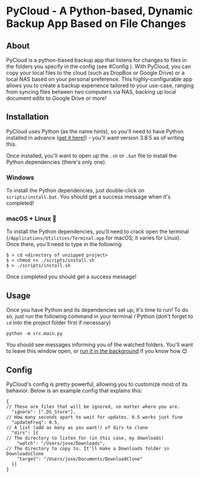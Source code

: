 # PyCloud - A Python-based, Dynamic Backup App Based on File Changes

## About

PyCloud is a python-based backup app that listens for changes to files in the folders you specify in the config (see #Config ). With PyCloud, you can copy your local files to the cloud (such as DropBox or Google Drive) or a local NAS based on your personal preference. This highly-configurable app allows you to create a backup experience tailored to your use-case, ranging from syncing files between two computers via NAS, backing up local document edits to Google Drive or more!

## Installation

PyCloud uses Python (as the name hints), so you'll need to have Python installed in advance ([get it here!](https://www.python.org/downloads/)) - you'll want version 3.8.5 as of writing this.

Once installed, you'll want to open up the `.sh` or `.bat` file to install the Python dependencies (there's only one).

### Windows
To install the Python dependencies, just double-click on `scripts/install.bat`. You should get a success message when it's completed!

### macOS + Linux 🐧
To install the Python dependencies, you'll need to crack open the terminal (`/Applications/Utilities/Terminal.app` for macOS; it varies for Linux). Once there, you'll need to type in the following:

```
$ > cd <directory of unzipped project>
$ > chmod +x ./scripts/install.sh
$ > ./scripts/install.sh
```

Once completed you should get a success message!

## Usage

Once you have Python and its dependencies set up, it's time to run! To do so, just run the following command in your terminal / Python (don't forget to `cd` into the project folder first if necessary)

```python -m src.main.py```

You should see messages informing you of the watched folders. You'll want to leave this window open, or [run it in the background](https://www.tecmint.com/run-linux-command-process-in-background-detach-process/) if you know how 😊

## Config

PyCloud's config is pretty powerful, allowing you to customize most of its behavior. Below is an example config that explains this:

```jsonc
{
// These are files that will be ignored, no matter where you are.
  "ignore": [".DS_Store"],
// How many seconds apart to wait for updates. 0.5 works just fine
  "updateFreq": 0.5, 
// A list (add as many as you want!) of dirs to clone
  "dirs": [{
// The directory to listen for (in this case, my downloads)
    "watch": "/Users/jose/Downloads",
// The directory to copy to. It'll make a Downloads folder in DownloadsClone
    "target": "/Users/jose/Documents/DownloadClone" 
  }]
}
```